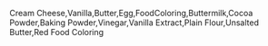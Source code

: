 Cream Cheese,Vanilla,Butter,Egg,FoodColoring,Buttermilk,Cocoa Powder,Baking Powder,Vinegar,Vanilla Extract,Plain Flour,Unsalted Butter,Red Food Coloring